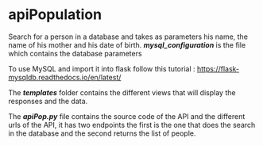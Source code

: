 # apiPopulation
Search for a person in a database and takes as parameters his name, the name of his mother and his date of birth.
_**mysql_configuration**_ is the file which contains the database parameters

To use MySQL and import it into flask follow this tutorial : https://flask-mysqldb.readthedocs.io/en/latest/ 

The _**templates**_ folder contains the different views that will display the responses and the data.

The **_apiPop.py_** file contains the source code of the API and the different urls of the API, it has two endpoints the first is the one that does the search in the database and the second returns the list of people.
